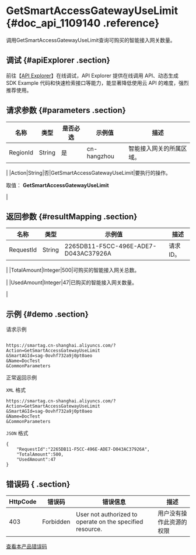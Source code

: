 # GetSmartAccessGatewayUseLimit {#doc_api_1109140 .reference}

调用GetSmartAccessGatewayUseLimit查询可购买的智能接入网关数量。

## 调试 {#apiExplorer .section}

前往【[API Explorer](https://api.aliyun.com/#product=Smartag&api=GetSmartAccessGatewayUseLimit)】在线调试，API Explorer 提供在线调用 API、动态生成 SDK Example 代码和快速检索接口等能力，能显著降低使用云 API 的难度，强烈推荐使用。

## 请求参数 {#parameters .section}

|名称|类型|是否必选|示例值|描述|
|--|--|----|---|--|
|RegionId|String|是|cn-hangzhou|智能接入网关的所属区域。

 |
|Action|String|否|GetSmartAccessGatewayUseLimit|要执行的操作。

 取值： **GetSmartAccessGatewayUseLimit**

 |

## 返回参数 {#resultMapping .section}

|名称|类型|示例值|描述|
|--|--|---|--|
|RequestId|String|2265DB11-F5CC-496E-ADE7-D043AC37926A|请求ID。

 |
|TotalAmount|Integer|500|可购买的智能接入网关总数。

 |
|UsedAmount|Integer|47|已购买的智能接入网关数量。

 |

## 示例 {#demo .section}

请求示例

``` {#request_demo}

https://smartag.cn-shanghai.aliyuncs.com/?Action=GetSmartAccessGatewayUseLimit
&SmartAGId=sag-0ovhf732a9j0pt0aeo
&Name=DocTest
&CommonParameters

```

正常返回示例

`XML` 格式

``` {#xml_return_success_demo}
https://smartag.cn-shanghai.aliyuncs.com/?Action=GetSmartAccessGatewayUseLimit
&SmartAGId=sag-0ovhf732a9j0pt0aeo
&Name=DocTest
&CommonParameters
```

`JSON` 格式

``` {#json_return_success_demo}
{
	"RequestId":"2265DB11-F5CC-496E-ADE7-D043AC37926A",
	"TotalAmount":500,
	"UsedAmount":47
}
```

## 错误码 { .section}

|HttpCode|错误码|错误信息|描述|
|--------|---|----|--|
|403|Forbidden|User not authorized to operate on the specified resource.|用户没有操作此资源的权限|

[查看本产品错误码](https://error-center.aliyun.com/status/product/Smartag)

